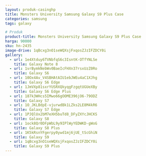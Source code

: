 ```yaml
---
layout: produk-casinghp
title: Monsters University Samsung Galaxy S9 Plus Case
categories: samsung
tags: galaxy

# Produk
product-title: Monsters University Samsung Galaxy S9 Plus Case
harga: 90000
sku: hn-2435
image-drive: 1qBcxg3nO1seWQXsjFxqosZJzIFZDCY0i
gallery:
  - url: 1e4Xtduy6TVNbfqS6c3IsntK-OTfYNLSe
    title: Galaxy Note 8
  - url: 1vrBymkNebWv0BaeIcFHXn37rsxUzZ0Ro
    title: Galaxy S6
  - url: 10Ox4Av_V4SBHAtAIU1ebJWEu4aC1XJhg
    title: Galaxy S6 Edge
  - url: 1JmVXp81sxrYUSRXQkyqgFzgqtUGUeXBy
    title: Galaxy S6 Edge Plus
  - url: 187k3WHcs5IMwo66gOOME396jO6-79ODZ
    title: Galaxy S7
  - url: 1O_JKLBdpE-vjurwdBk1LZks2LE8M4kR6
    title: Galaxy S7 Edge
  - url: 1PJQlUx2bM7eXH5buTd8_DFyZXYcJHCKS
    title: Galaxy S8
  - url: 1ock8Qr0DFpWbL9y9IPlWyYEDWKD-gWoG
    title: Galaxy S8 Plus
  - url: 1K5kRsnYFgerpy0ywd1mj6jUE_tScGhiN
    title: Galaxy S9
  - url: 1qBcxg3nO1seWQXsjFxqosZJzIFZDCY0i
    title: Galaxy S9 Plus
---
```

